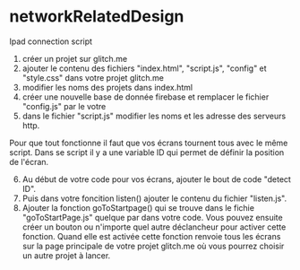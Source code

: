 # networkRelatedDesign
Ipad connection script

1) créer un projet sur glitch.me
2) ajouter le contenu des fichiers "index.html", "script.js", "config" et "style.css" dans votre projet glitch.me
3) modifier les noms des projets dans index.html
4) créer une nouvelle base de donnée firebase et remplacer le fichier "config.js" par le votre
5) dans le fichier "script.js" modifier les noms et les adresse des serveurs http.

Pour que tout fonctionne il faut que vos écrans tournent tous avec le même script. Dans se script il y a une variable ID qui permet de définir la position de l'écran. 

6) Au début de votre code pour vos écrans, ajouter le bout de code "detect ID".
7) Puis dans votre foncition listen() ajouter le contenu du fichier "listen.js".
8) Ajouter la fonction goToStartpage() qui se trouve dans le fichie "goToStartPage.js" quelque par dans votre code. Vous pouvez ensuite créer un bouton ou n'importe quel autre déclancheur pour activer cette fonction. Quand elle est activée cette fonction renvoie tous les écrans sur la page principale de votre projet glitch.me où vous pourrez choisir un autre projet à lancer. 
